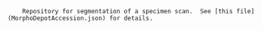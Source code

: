 
        Repository for segmentation of a specimen scan.  See [this file](MorphoDepotAccession.json) for details.
        